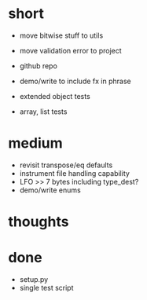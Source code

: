 # short

- move bitwise stuff to utils
- move validation error to project

- github repo

- demo/write to include fx in phrase
- extended object tests
- array, list tests

# medium

- revisit transpose/eq defaults
- instrument file handling capability
- LFO >> 7 bytes including type_dest?
- demo/write enums

# thoughts

# done

- setup.py
- single test script

